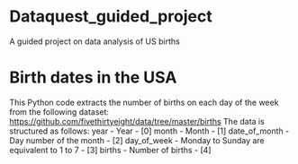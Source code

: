 # Dataquest_guided_project
A guided project on data analysis of US births

# Birth dates in the USA
This Python code extracts the number of births on each day of the week from the following dataset: https://github.com/fivethirtyeight/data/tree/master/births
The data is structured as follows:
year - Year - [0]
month - Month - [1]
date_of_month - Day number of the month - [2]
day_of_week - Monday to Sunday are equivalent to 1 to 7 - [3]
births - Number of births - [4]
